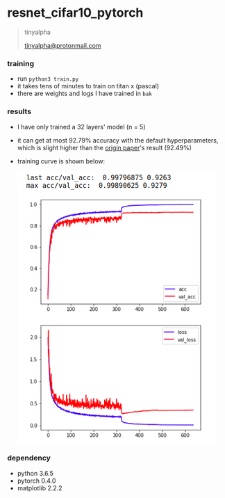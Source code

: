 # resnet_cifar10_pytorch

> tinyalpha	
>
> tinyalpha@protonmail.com

### training

* run `python3 train.py`
* it takes tens of minutes to train on titan x (pascal)
* there are weights and logs I have trained in `bak`

### results

* I have only trained a 32 layers' model (n = 5)

* it can get at most 92.79% accuracy with the default hyperparameters, which is slight higher than the [origin paper](https://arxiv.org/abs/1512.03385)'s result (92.49%)

* training curve is shown below:

  ![curve](bak/curve.png)

### dependency

* python 3.6.5
* pytorch 0.4.0
* matplotlib 2.2.2